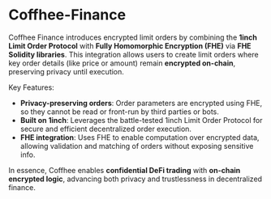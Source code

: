 # Coffhee-Finance
Coffhee Finance introduces encrypted limit orders by combining the **1inch Limit Order Protocol** with **Fully Homomorphic Encryption (FHE)** via **FHE Solidity libraries**. This integration allows users to create limit orders where key order details (like price or amount) remain **encrypted on-chain**, preserving privacy until execution.

Key Features:

* **Privacy-preserving orders**: Order parameters are encrypted using FHE, so they cannot be read or front-run by third parties or bots.
* **Built on 1inch**: Leverages the battle-tested 1inch Limit Order Protocol for secure and efficient decentralized order execution.
* **FHE integration**: Uses FHE to enable computation over encrypted data, allowing validation and matching of orders without exposing sensitive info.

In essence, Coffhee enables **confidential DeFi trading** with **on-chain encrypted logic**, advancing both privacy and trustlessness in decentralized finance.

